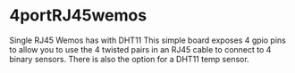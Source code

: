 # 4portRJ45wemos
Single RJ45 Wemos has with DHT11
This simple board exposes 4 gpio pins to allow you to use the 4 twisted pairs in an RJ45 cable to connect to 4 binary sensors. There is also the option for a DHT11 temp sensor.
